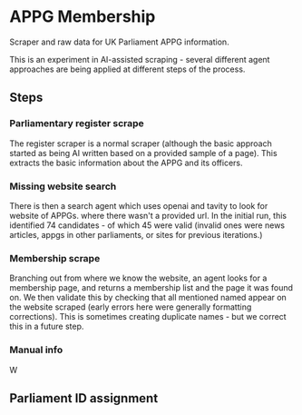 
# APPG Membership

Scraper and raw data for UK Parliament APPG information.

This is an experiment in AI-assisted scraping - several different agent approaches are being applied at different steps of the process.

## Steps

### Parliamentary register scrape

The register scraper is a normal scraper (although the basic approach started as being AI written based on a provided sample of a page). This extracts the basic information about the APPG and its officers.

### Missing website search

There is then a search agent which uses openai and tavity to look for website of APPGs. where there wasn't a provided url. In the initial run, this identified 74 candidates - of which 45 were valid (invalid ones were news articles, appgs in other parliaments, or sites for previous iterations.)

### Membership scrape

Branching out from where we know the website, an agent looks for a membership page, and returns a membership list and the page it was found on. We then validate this by checking that all mentioned named appear on the website scraped (early errors here were generally formatting corrections). This is sometimes creating duplicate names - but we correct this in a future step.

### Manual info

W

## Parliament ID assignment


